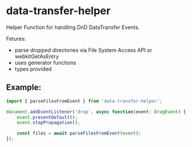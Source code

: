 # data-transfer-helper
Helper Function for handling DnD DataTransfer Events.

Fetures: 
- parse dropped directories via File System Access API or webkitGetAsEntry
- uses generator functions
- types provided

## Example:
```typescript
import { parseFilesFromEvent } from 'data-transfer-helper';

document.addEventListener('drop', async function(event: DragEvent) {
    event.preventDefault();
    event.stopPropagation();

    const files = await parseFilesFromEvent(event);
});
```
